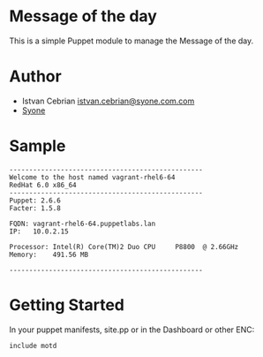 # Message of the day #

This is a simple Puppet module to manage the Message of the day.

# Author #

 * Istvan Cebrian <istvan.cebrian@syone.com.com>
 * [Syone](http://www.syone.com)

# Sample #

    -------------------------------------------------
    Welcome to the host named vagrant-rhel6-64
    RedHat 6.0 x86_64
    -------------------------------------------------
    Puppet: 2.6.6
    Facter: 1.5.8
    
    FQDN: vagrant-rhel6-64.puppetlabs.lan
    IP:   10.0.2.15
    
    Processor: Intel(R) Core(TM)2 Duo CPU     P8800  @ 2.66GHz
    Memory:    491.56 MB
    
    -------------------------------------------------

# Getting Started #

In your puppet manifests, site.pp or in the Dashboard or other ENC:

    include motd
